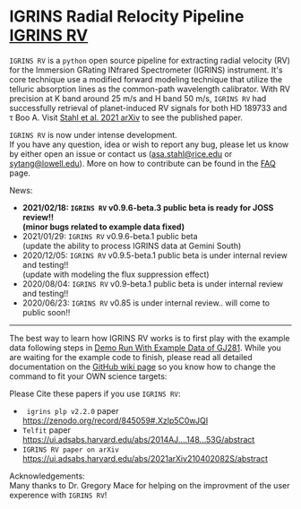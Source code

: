 # IGRINS Radial Relocity Pipeline [IGRINS RV](https://github.com/shihyuntang/igrins_rv)


``IGRINS RV`` is a ``python`` open source pipeline for extracting radial velocity (RV) for the Immersion GRating INfrared Spectrometer (IGRINS) instrument. It's core technique use a modified forward modeling technique that utilize the telluric absorption lines as the common-path wavelength calibrator. With RV precision at K band around 25 m/s and H band 50 m/s, ``IGRINS RV`` had successfully retrieval of planet-induced RV signals for both HD 189733 and &tau; Boo A. Visit [Stahl et al. 2021 arXiv](https://ui.adsabs.harvard.edu/abs/2021arXiv210402082S/abstract) to see the published paper.

``IGRINS RV`` is now under intense development. \
If you have any question, idea or wish to report any bug, please let us know by either open an issue or contact us (asa.stahl@rice.edu or sytang@lowell.edu).
More on how to contribute can be found in the [FAQ](https://github.com/shihyuntang/igrins_rv/wiki/FAQ#q-how-do-i-report-bugs) page.

News:
* **2021/02/18: `IGRINS RV` v0.9.6-beta.3 public beta is ready for JOSS review!!\
(minor bugs related to example data fixed)**
* 2021/01/29: `IGRINS RV` v0.9.6-beta.1 public beta\
(update the ability to process IGRINS data at Gemini South)
* 2020/12/05: `IGRINS RV` v0.9.5-beta.1 public beta is under internal review and testing!!\
(update with modeling the flux suppression effect)
* 2020/08/04: `IGRINS RV` v0.9-beta.1 public beta is under internal review and testing!!
* 2020/06/23: `IGRINS RV` v0.85 is under internal review.. will come to public soon!!

***
The best way to learn how IGRINS RV works is to first play with the example data following steps in [Demo Run With Example Data of GJ281](https://github.com/shihyuntang/igrins_rv/wiki/Demo-Run-With-Example-Data-of-GJ281). While you are waiting for the example code to finish, please read all detailed documentation on the [GitHub wiki page](https://github.com/shihyuntang/igrins_rv/wiki) so you know how to change the command to fit your OWN science targets:

Please Cite these papers if you use ``IGRINS RV``:
* `` igrins plp v2.2.0`` paper https://zenodo.org/record/845059#.Xzlp5C0wJQI
* ``Telfit`` paper https://ui.adsabs.harvard.edu/abs/2014AJ....148...53G/abstract
* ``IGRINS RV paper on arXiv`` https://ui.adsabs.harvard.edu/abs/2021arXiv210402082S/abstract

Acknowledgements:\
Many thanks to Dr. Gregory Mace for helping on the improvment of the user experence with `IGRINS RV`!
